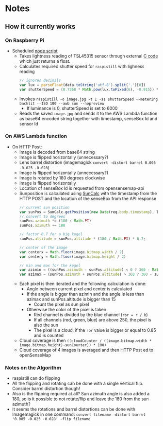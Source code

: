 # Notes

## How it currently works

### On Raspberry Pi

- Scheduled [node script](https://github.com/ubergesundheit/senseBox-cloud/blob/7040bc09c37e4beb707732450eb46c7647a951ae/raspberrypi/index.js)
  - Takes lightness reading of TSL45315 sensor through external [C code](https://github.com/ubergesundheit/senseBox-cloud/blob/7040bc09c37e4beb707732450eb46c7647a951ae/raspberrypi/tsl.c) which just returns a float.
  - Calculates required shutter speed for `raspistill` with lighness reading
    ```javascript
    // ignores decimals
    var lux = parseFloat(data.toString('utf-8').split('.')[0])
    var shutterSpeed = (0.7368 * Math.pow(lux.toFixed(6), -0.915)) * 1000000
    ```
  - Invokes `raspistill -o image.jpg -t 1 -ss shutterSpeed --metering backlit --ISO 100 --awb sun --nopreview`
    - If luminance is 0, shutterSpeed is set to 6000
  - Reads the saved `image.jpg` and sends it to the AWS Lambda function as base64 encoded string together with timestamp, senseBox Id and sensor Id
  
  
### On AWS Lambda function

- On HTTP Post:
  - Image is decoded from base64 string
  - Image is flipped horizontally (unnecessary?)
  - Lens barrel distortion (imagemagick `convert -distort barrel 0.005 -0.025 -0.028`)
  - Image is flipped horizontally (unnecessary?)
  - Image is rotated by 180 degrees clockwise
  - Image is flipped horizontally
  - Location of senseBox Id is requested from opensensemap-api
  - Sunposition is calculated using [SunCalc](https://github.com/mourner/suncalc) with the timestamp from the HTTP POST and the location of the senseBox from the API response
      ```javascript
      // current sun position
      var sunPos = SunCalc.getPosition(new Date(req.body.timestamp), location.lat, location.lon)
      // convert to degrees
      sunPos.azimuth *= (180 / Math.PI)
      sunPos.azimuth += 180

      // factor 0.7 for a big kegel
      sunPos.altitude = sunPos.altitude * (180 / Math.PI) * 0.7;

      // center of the image
      var centerx = Math.floor(image.bitmap.width / 2)
      var centery = Math.floor(image.bitmap.height / 2)

      // min and max for the kegel
      var azimin = ((sunPos.azimuth - sunPos.altitude) < 0 ? 360 - Math.abs(sunPos.azimuth - sunPos.altitude) : sunPos.azimuth - sunPos.altitude);
      var azimax = (sunPos.azimuth + sunPos.altitude) > 360 ? 360 - sunPos.azimuth + sunPos.altitude : sunPos.azimuth + sunPos.altitude;
      ```
  - Each pixel is then iterated and the following calculation is done:
    - Angle between current pixel and center is calculated
    - If the angle is bigger than azimin and the angle is less than azimax and sunPos.altitude is bigger than 15
      - Count the pixel as sun pixel
    - Otherwise the color of the pixel is taken
      - Red channel is divided by the blue channel (`rbr = r / b`)
      - If all channels (red, green, blue) are above 250, the pixel is also the sun
      - The pixel is a cloud, if the `rbr` value is bigger or equal to 0.85 and is counted
  - Cloud coverage is then `((cloudCounter / ((image.bitmap.width * image.bitmap.height)-sunCounter)) * 100)`
  - Cloud coverage of 4 images is averaged and then HTTP Post ed to openSenseMap

 
 ### Notes on the Algorithm
 - raspistill can do flipping
 - All the flipping and rotating can be done with a single vertical flip. Consider barrel distortion though!
 - Also is the flipping required at all? Sun azimuth angle is also added a 180, so is it possible to not rotate/flip and leave the 180 from the sun azimuth?
 - It seems the rotations and barrel distortions can be done with Imagemagick in one command: `convert filename -distort barrel '0.005 -0.025 -0.028' -flip filename`
 
 
